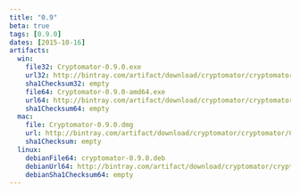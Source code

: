 ```yaml
---
title: "0.9"
beta: true
tags: [0.9.0]
dates: [2015-10-16]
artifacts:
  win:
    file32: Cryptomator-0.9.0.exe
    url32: http://bintray.com/artifact/download/cryptomator/cryptomator/Cryptomator-0.9.0.exe
    sha1Checksum32: empty
    file64: Cryptomator-0.9.0-amd64.exe
    url64: http://bintray.com/artifact/download/cryptomator/cryptomator/Cryptomator-0.9.0-amd64.exe
    sha1Checksum64: empty
  mac:
    file: Cryptomator-0.9.0.dmg
    url: http://bintray.com/artifact/download/cryptomator/cryptomator/Cryptomator-0.9.0.dmg
    sha1Checksum: empty
  linux:
    debianFile64: cryptomator-0.9.0.deb
    debianUrl64: http://bintray.com/artifact/download/cryptomator/cryptomator-deb/pool/contrib/c/cryptomator/cryptomator-0.9.0.deb
    debianSha1Checksum64: empty
---
```

